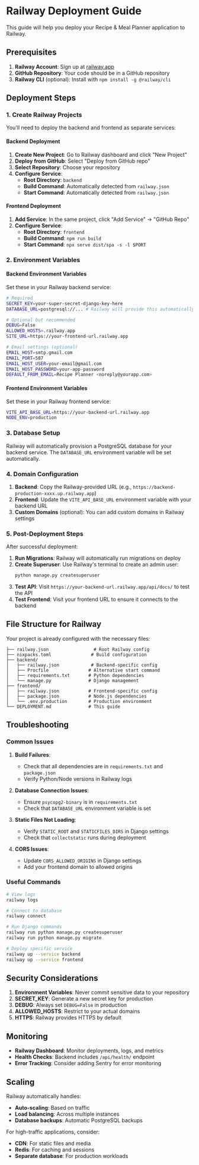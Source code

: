 # Railway Deployment Guide

This guide will help you deploy your Recipe & Meal Planner application to Railway.

## Prerequisites

1. **Railway Account**: Sign up at [railway.app](https://railway.app)
2. **GitHub Repository**: Your code should be in a GitHub repository
3. **Railway CLI** (optional): Install with `npm install -g @railway/cli`

## Deployment Steps

### 1. Create Railway Projects

You'll need to deploy the backend and frontend as separate services:

#### Backend Deployment

1. **Create New Project**: Go to Railway dashboard and click "New Project"
2. **Deploy from GitHub**: Select "Deploy from GitHub repo"
3. **Select Repository**: Choose your repository
4. **Configure Service**:
   - **Root Directory**: `backend`
   - **Build Command**: Automatically detected from `railway.json`
   - **Start Command**: Automatically detected from `railway.json`

#### Frontend Deployment

1. **Add Service**: In the same project, click "Add Service" → "GitHub Repo"
2. **Configure Service**:
   - **Root Directory**: `frontend`
   - **Build Command**: `npm run build`
   - **Start Command**: `npx serve dist/spa -s -l $PORT`

### 2. Environment Variables

#### Backend Environment Variables

Set these in your Railway backend service:

```bash
# Required
SECRET_KEY=your-super-secret-django-key-here
DATABASE_URL=postgresql://... # Railway will provide this automatically

# Optional but recommended
DEBUG=False
ALLOWED_HOSTS=.railway.app
SITE_URL=https://your-frontend-url.railway.app

# Email settings (optional)
EMAIL_HOST=smtp.gmail.com
EMAIL_PORT=587
EMAIL_HOST_USER=your-email@gmail.com
EMAIL_HOST_PASSWORD=your-app-password
DEFAULT_FROM_EMAIL=Recipe Planner <noreply@yourapp.com>
```

#### Frontend Environment Variables

Set these in your Railway frontend service:

```bash
VITE_API_BASE_URL=https://your-backend-url.railway.app
NODE_ENV=production
```

### 3. Database Setup

Railway will automatically provision a PostgreSQL database for your backend service. The `DATABASE_URL` environment variable will be set automatically.

### 4. Domain Configuration

1. **Backend**: Copy the Railway-provided URL (e.g., `https://backend-production-xxxx.up.railway.app`)
2. **Frontend**: Update the `VITE_API_BASE_URL` environment variable with your backend URL
3. **Custom Domains** (optional): You can add custom domains in Railway settings

### 5. Post-Deployment Steps

After successful deployment:

1. **Run Migrations**: Railway will automatically run migrations on deploy
2. **Create Superuser**: Use Railway's terminal to create an admin user:
   ```bash
   python manage.py createsuperuser
   ```
3. **Test API**: Visit `https://your-backend-url.railway.app/api/docs/` to test the API
4. **Test Frontend**: Visit your frontend URL to ensure it connects to the backend

## File Structure for Railway

Your project is already configured with the necessary files:

```
├── railway.json                 # Root Railway config
├── nixpacks.toml               # Build configuration
├── backend/
│   ├── railway.json            # Backend-specific config
│   ├── Procfile               # Alternative start command
│   ├── requirements.txt       # Python dependencies
│   └── manage.py              # Django management
├── frontend/
│   ├── railway.json           # Frontend-specific config
│   ├── package.json           # Node.js dependencies
│   └── .env.production        # Production environment
└── DEPLOYMENT.md              # This guide
```

## Troubleshooting

### Common Issues

1. **Build Failures**:
   - Check that all dependencies are in `requirements.txt` and `package.json`
   - Verify Python/Node versions in Railway logs

2. **Database Connection Issues**:
   - Ensure `psycopg2-binary` is in `requirements.txt`
   - Check that `DATABASE_URL` environment variable is set

3. **Static Files Not Loading**:
   - Verify `STATIC_ROOT` and `STATICFILES_DIRS` in Django settings
   - Check that `collectstatic` runs during deployment

4. **CORS Issues**:
   - Update `CORS_ALLOWED_ORIGINS` in Django settings
   - Add your frontend domain to allowed origins

### Useful Commands

```bash
# View logs
railway logs

# Connect to database
railway connect

# Run Django commands
railway run python manage.py createsuperuser
railway run python manage.py migrate

# Deploy specific service
railway up --service backend
railway up --service frontend
```

## Security Considerations

1. **Environment Variables**: Never commit sensitive data to your repository
2. **SECRET_KEY**: Generate a new secret key for production
3. **DEBUG**: Always set `DEBUG=False` in production
4. **ALLOWED_HOSTS**: Restrict to your actual domains
5. **HTTPS**: Railway provides HTTPS by default

## Monitoring

- **Railway Dashboard**: Monitor deployments, logs, and metrics
- **Health Checks**: Backend includes `/api/health/` endpoint
- **Error Tracking**: Consider adding Sentry for error monitoring

## Scaling

Railway automatically handles:
- **Auto-scaling**: Based on traffic
- **Load balancing**: Across multiple instances
- **Database backups**: Automatic PostgreSQL backups

For high-traffic applications, consider:
- **CDN**: For static files and media
- **Redis**: For caching and sessions
- **Separate database**: For production workloads